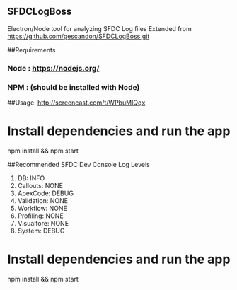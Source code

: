 
## SFDCLogBoss
Electron/Node tool for analyzing SFDC Log files
Extended from https://github.com/gescandon/SFDCLogBoss.git

##Requirements
### Node : https://nodejs.org/
### NPM : (should be installed with Node)

##Usage: http://screencast.com/t/WPbuMIQqx
# Install dependencies and run the app
npm install && npm start

##Recommended SFDC Dev Console Log Levels
1. DB: INFO
1. Callouts: NONE
1. ApexCode: DEBUG
1. Validation: NONE
1. Workflow: NONE
1. Profiling: NONE
1. Visualfore: NONE
1. System: DEBUG


# Install dependencies and run the app
npm install && npm start